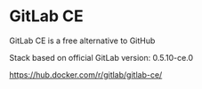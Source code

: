 # GitLab CE

GitLab CE is a free alternative to GitHub

Stack based on official GitLab version: 0.5.10-ce.0

https://hub.docker.com/r/gitlab/gitlab-ce/


